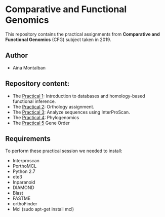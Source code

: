 # Comparative and Functional Genomics

This repository contains the practical assignments from __Comparative and Functional Genomics__ (CFG) subject taken in 2019. 


## Author

* Aina Montalban

## Repository content:

* The [Practical 1](): Introduction to databases and homology-based functional inference.
* The [Practical 2](): Orthology assignment.
* The [Practical 3](): Analyze sequences using InterProScan.
* The [Practical 4](): Phylogenomics
* The [Practical 5]() Gene Order


## Requirements

To perform these practical session we needed to install:

* Interproscan
* PorthoMCL
* Python 2.7
* ete3
* Inparanoid
* DIAMOND
* Blast
* FASTME
* orthoFinder
* Mcl (sudo apt-get install mcl)




